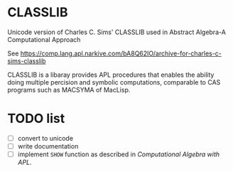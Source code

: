 # CLASSLIB
Unicode version of  Charles C. Sims' CLASSLIB used in Abstract Algebra-A Computational Approach

See https://comp.lang.apl.narkive.com/bA8Q62IO/archive-for-charles-c-sims-classlib

CLASSLIB is a libaray provides APL procedures that enables the ability doing
multiple percision and symbolic computations, comparable to CAS programs such
as MACSYMA of MacLisp.

# TODO list

- [ ] convert to unicode
- [ ] write documentation
- [ ] implement `SHOW` function as described in *Computational Algebra with APL*.
